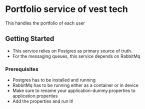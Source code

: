 # Portfolio service of vest tech

This handles the portfolio of each user



## Getting Started

- This service relies on Postgres as primary source of truth.
- For the messaging queues, this service depends on RabbitMq



### Prerequisites

- Postgres has to be installed and running
- RabbitMq has to be running either as a container or in device
- Make sure to rename your application-dummy.properties to application.properties
- Add the properties and run it!
